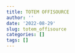 ```yaml
---
title: TOTEM OFFISOURCE
author: ''
date: '2022-08-29'
slug: totem_offisource
categories: []
tags: []
---
```

